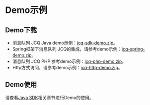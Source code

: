 # Demo示例
## Demo下载

- 消息队列 JCQ Java demo示例：[jcq-sdk-demo.zip](http://jcq-inuse-important-cannotdelete.oss.cn-north-1.jcloudcs.com/jcq-sdk-demo.zip)。
- Spring框架下消息队列 JCQ的集成，请参考demo示例：[jcq-spring-demo.zip](http://jcq-inuse-important-cannotdelete.oss.cn-north-1.jcloudcs.com/jcq-spring-demo.zip)。
- 消息队列 JCQ PHP 参考demo示例：[jcq-php-demo.zip](../../../../image/Internet-Middleware/Message-Queue/PHP_Demo.zip)。
- Http方式访问，请参考demo示例：[jcq-http-demo.zip](../../../../image/Internet-Middleware/Message-Queue/jcq-http-demo.zip)。



## Demo使用
   请查看[Java SDK](../SDK-Rerference/Java-SDK/Environment-Preparation.md)相关章节进行Demo的使用。

